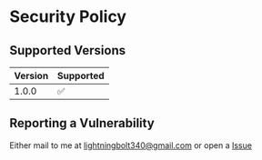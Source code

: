 # Security Policy

## Supported Versions

| Version | Supported          |
|---------|--------------------|
| 1.0.0   | :white_check_mark: |

## Reporting a Vulnerability

Either mail to me at lightningbolt340@gmail.com or open a [Issue](www.github.com/Retropod/issues)